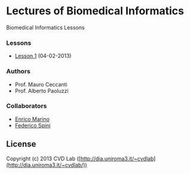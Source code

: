 # Lectures of Biomedical Informatics

Biomedical Informatics Lessons

### Lessons

- [Lesson 1](lessons/lesson01/readme.md) (04-02-2013)

### Authors

- Prof. Mauro Ceccanti
- Prof. Alberto Paoluzzi

### Collaborators

- [Enrico Marino](http://enricomarino.com)
- [Federico Spini](http://federicospini.com)

## License

Copyright (c) 2013 CVD Lab ([http://dia.uniroma3.it/~cvdlab](http://dia.uniroma3.it/~cvdlab/))